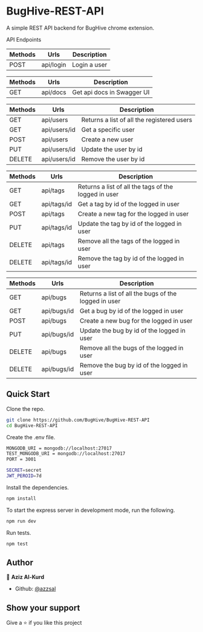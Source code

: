 # BugHive-REST-API

A simple REST API backend for BugHive chrome extension.

API Endpoints


| Methods     | Urls             |Description            |
| ----------- | -----------      | -----------        |
| POST         | api/login    |Login a user           |

| Methods     | Urls             |Description            |
| ----------- | -----------      | -----------        |
| GET         | api/docs    |Get api docs in Swagger UI          |

| Methods     | Urls             |Description            |
| ----------- | -----------      | -----------        |
| GET         | api/users    |Returns a list of all the registered users           |
| GET         | api/users/id |Get a specific user         |
| POST        | api/users    |Create a new user         |
| PUT        | api/users/id    |Update the user by id|
| DELETE        | api/users/id    |Remove the user by id|

| Methods     | Urls             |Description            |
| ----------- | -----------      | -----------        |
| GET         | api/tags    |Returns a list of all the tags of the logged in user           |
| GET         | api/tags/id |Get a tag by id of the logged in user         |
| POST        | api/tags    |Create a new tag for the logged in user         |
| PUT        | api/tags/id    |Update the tag by id of the logged in user   |
| DELETE        | api/tags    |Remove all the tags of the logged in user   |
| DELETE        | api/tags/id    |Remove the tag by id of the logged in user|

| Methods     | Urls             |Description            |
| ----------- | -----------      | -----------        |
| GET         | api/bugs    |Returns a list of all the bugs of the logged in user           |
| GET         | api/bugs/id |Get a bug by id of the logged in user         |
| POST        | api/bugs    |Create a new bug for the logged in user         |
| PUT        | api/bugs/id    |Update the bug by id of the logged in user   |
| DELETE        | api/bugs    |Remove all the bugs of the logged in user   |
| DELETE        | api/bugs/id    |Remove the bug by id of the logged in user|




## Quick Start

Clone the repo.

```bash
git clone https://github.com/BugHive/BugHive-REST-API
cd BugHive-REST-API
```
Create the .env file.

```bash
MONGODB_URI = mongodb://localhost:27017
TEST_MONGODB_URI = mongodb://localhost:27017
PORT = 3001

SECRET=secret
JWT_PEROID=7d
```
Install the dependencies.

```bash
npm install
```
To start the express server in development mode, run the following.

```bash
npm run dev
```

Run tests.

```bash
npm test
```

## Author

👤 **Aziz Al-Kurd**

- Github: [@azzsal](https://github.com/azzsal)

## Show your support

Give a ⭐️ if you like this project
